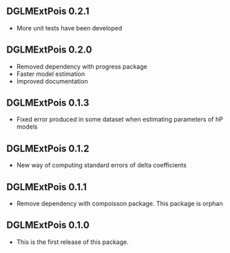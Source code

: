## DGLMExtPois 0.2.1

* More unit tests have been developed

## DGLMExtPois 0.2.0

* Removed dependency with progress package
* Faster model estimation
* Improved documentation

## DGLMExtPois 0.1.3

* Fixed error produced in some dataset when estimating parameters of hP models

## DGLMExtPois 0.1.2

* New way of computing standard errors of delta coefficients

## DGLMExtPois 0.1.1

* Remove dependency with compoisson package. This package is orphan

## DGLMExtPois 0.1.0

* This is the first release of this package.
